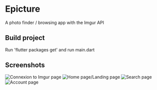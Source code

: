 # Epicture
A photo finder / browsing app with the Imgur API

## Build project
Run 'flutter packages get' and run main.dart

## Screenshots
![Connexion to Imgur page](/doc/screenshots/Screenshot_1571607825.png)
![Home page/Landing page](/doc/screenshots/Screenshot_1571602190.png)
![Search page](/doc/screenshots/Screenshot_1571602196.png)
![Account page](/doc/screenshots/Screenshot_1571602328.png)

